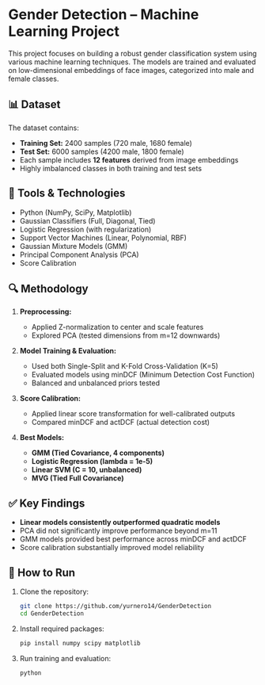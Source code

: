 
# Gender Detection – Machine Learning Project

This project focuses on building a robust gender classification system using various machine learning techniques. The models are trained and evaluated on low-dimensional embeddings of face images, categorized into male and female classes.

## 📊 Dataset

The dataset contains:
- **Training Set:** 2400 samples (720 male, 1680 female)
- **Test Set:** 6000 samples (4200 male, 1800 female)
- Each sample includes **12 features** derived from image embeddings
- Highly imbalanced classes in both training and test sets

## 🔧 Tools & Technologies

- Python (NumPy, SciPy, Matplotlib)
- Gaussian Classifiers (Full, Diagonal, Tied)
- Logistic Regression (with regularization)
- Support Vector Machines (Linear, Polynomial, RBF)
- Gaussian Mixture Models (GMM)
- Principal Component Analysis (PCA)
- Score Calibration

## 🔍 Methodology

1. **Preprocessing:**
   - Applied Z-normalization to center and scale features
   - Explored PCA (tested dimensions from m=12 downwards)

2. **Model Training & Evaluation:**
   - Used both Single-Split and K-Fold Cross-Validation (K=5)
   - Evaluated models using minDCF (Minimum Detection Cost Function)
   - Balanced and unbalanced priors tested

3. **Score Calibration:**
   - Applied linear score transformation for well-calibrated outputs
   - Compared minDCF and actDCF (actual detection cost)

4. **Best Models:**
   - **GMM (Tied Covariance, 4 components)**
   - **Logistic Regression (lambda = 1e-5)**
   - **Linear SVM (C = 10, unbalanced)**
   - **MVG (Tied Full Covariance)**

## ✅ Key Findings

- **Linear models consistently outperformed quadratic models**
- PCA did not significantly improve performance beyond m=11
- GMM models provided best performance across minDCF and actDCF
- Score calibration substantially improved model reliability

## 🚀 How to Run

1. Clone the repository:
   ```bash
   git clone https://github.com/yurnero14/GenderDetection
   cd GenderDetection
   ```

2. Install required packages:
   ```bash
   pip install numpy scipy matplotlib
   ```

3. Run training and evaluation:
   ```bash
   python 
   ```

